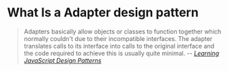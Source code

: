 # What Is a Adapter design pattern
> Adapters basically allow objects or classes to function together which normally couldn't due to their incompatible interfaces. The adapter translates calls to its interface into calls to the original interface and the code required to achieve this is usually quite minimal.
> -- <cite>[Learning JavaScript Design Patterns][1]</cite>


[1]: https://addyosmani.com/resources/essentialjsdesignpatterns/book/#wrapperpatternjquery


